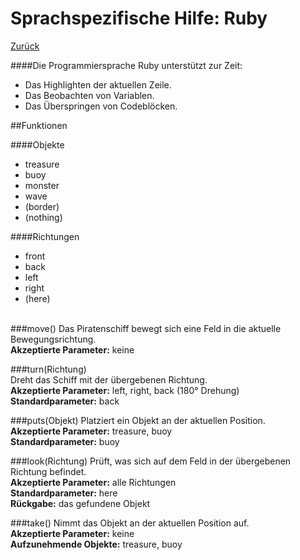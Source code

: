 # Sprachspezifische Hilfe: Ruby
[Zurück](index "Hilfe")

####Die Programmiersprache Ruby unterstützt zur Zeit:  
-  Das Highlighten der aktuellen Zeile.  
-  Das Beobachten von Variablen.  
-  Das Überspringen von Codeblöcken.  

##Funktionen

####Objekte
* treasure
* buoy
* monster
* wave
* (border)  
* (nothing)

####Richtungen
* front
* back
* left
* right
* (here)
<br><br>

###move()
Das Piratenschiff bewegt sich eine Feld in die aktuelle Bewegungsrichtung.  
**Akzeptierte Parameter:**  keine  

###turn(Richtung)  
Dreht das Schiff mit der übergebenen Richtung.  
**Akzeptierte Parameter:** left, right, back (180° Drehung)  
**Standardparameter:** back  

###puts(Objekt)
Platziert ein Objekt an der aktuellen Position.  
**Akzeptierte Parameter:** treasure, buoy  
**Standardparameter:** buoy  

###look(Richtung)
Prüft, was sich auf dem Feld in der übergebenen Richtung befindet.  
**Akzeptierte Parameter:** alle Richtungen  
**Standardparameter:** here  
**Rückgabe:** das gefundene Objekt 

###take()
Nimmt das Objekt an der aktuellen Position auf.  
**Akzeptierte Parameter:** keine  
**Aufzunehmende Objekte:** treasure, buoy    



